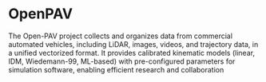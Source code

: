 # OpenPAV
The Open-PAV project collects and organizes data from commercial automated vehicles, including LiDAR, images, videos, and trajectory data, in a unified vectorized format. It provides calibrated kinematic models (linear, IDM, Wiedemann-99, ML-based) with pre-configured parameters for simulation software, enabling efficient research and collaboration
